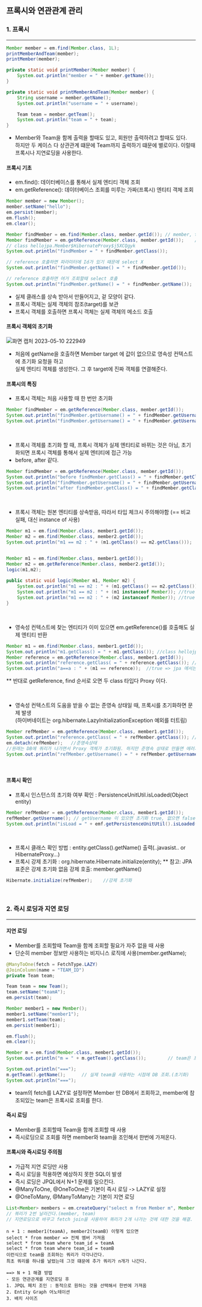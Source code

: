 ## 프록시와 연관관계 관리

### 1. 프록시
___
```java
Member member = em.find(Member.class, 1L);
printMemberAndTeam(member);
printMember(member);

private static void printMember(Member member) {
    System.out.println("member = " + member.getName());
}

private static void printMemberAndTeam(Member member) {
    String username = member.getName();
    System.out.println("username = " + username);

    Team team = member.getTeam();
    System.out.println("team = " + team);
}
```
- Member와 Team을 함께 출력을 할때도 있고, 회원만 출력하려고 할때도 있다.  
  하지만 두 케이스 다 상관관계 떄문에 Team까지 출력하기 떄문에 별로이다. 이럴때 프록시나 지연로딩을 사용한다.

#### 프록시 기초
- em.find(): 데이터베이스를 통해서 실제 엔티티 객체 조회
- em.getReference(): 데이터베이스 조회를 미루는 가짜(프록시) 엔티티 객체 조회
```java
Member member = new Member();
member.setName("hello");
em.persist(member);
em.flush();
em.clear();

Member findMember = em.find(Member.class, member.getId()); // member, team join 해서 가져옴
Member findMember = em.getReference(Member.class, member.getId());    // select 쿼리 XX
// class hellojpa.Member$HibernateProxy$j5XCQgyk
System.out.println("findMember = " + findMember.getClass());    

// reference 호출하면 파라미터에 Id가 있기 때문에 select X
System.out.println("findMember.getName() = " + findMember.getId());   

// reference 호출하면 여거 조회할때 select 호출
System.out.println("findMember.getName() = " + findMember.getName());   
```
- 실제 클래스를 상속 받아서 만들어지고, 겉 모양이 같다.
- 프록시 객체는 실제 객체의 참조(target)를 보관
- 프록시 객체를 호출하면 프록시 객체는 실제 객체의 메소드 호출

#### 프록시 객체의 초기화
![화면 캡처 2023-05-10 222949](https://github.com/xognstl/JPA1/assets/48784785/eb48f970-cd0e-4d45-a76c-7a307b7a5738)

- 처음에 getName을 호출하면 Member target 에 값이 없으므로 영속성 컨텍스트에 초기화 요청을 하고  
  실제 엔티티 객체를 생성한다.  그 후 target에 진짜 객체를 연결해준다.

#### 프록시의 특징
- 프록시 객체는 처음 사용할 때 한 번만 초기화
```java
Member findMember = em.getReference(Member.class, member.getId());
System.out.println("findMember.getUsername() = " + findMember.getUsername()); // 여기에서 초기화 요청
System.out.println("findMember.getUsername() = " + findMember.getUsername());
```

<br>

- 프록시 객체를 초기화 할 때, 프록시 객체가 실제 엔티티로 바뀌는 것은 아님, 초기화되면 프록시 객체를 통해서 실제 엔티티에 접근 가능
- before, after 같다.
```java
Member findMember = em.getReference(Member.class, member.getId());
System.out.println("before findMember.getClass() = " + findMember.getClass()); // 프록시
System.out.println("findMember.getUsername() = " + findMember.getUsername());
System.out.println("after findMember.getClass() = " + findMember.getClass()); // 프록시
```

<br>

- 프록시 객체는 원본 엔티티를 상속받음, 따라서 타입 체크시 주의해야함 (== 비교 실패, 대신 instance of 사용)
```java
Member m1 = em.find(Member.class, member1.getId());
Member m2 = em.find(Member.class, member2.getId());
System.out.println("m1 == m2 : " + (m1.getClass() == m2.getClass()));   //true


Member m1 = em.find(Member.class, member1.getId());
Member m2 = em.getReference(Member.class, member2.getId());
logic(m1,m2);
            
public static void logic(Member m1, Member m2) {
    System.out.println("m1 == m2 : " + (m1.getClass() == m2.getClass()));   //false
    System.out.println("m1 == m2 : " + (m1 instanceof Member)); //true
    System.out.println("m1 == m2 : " + (m2 instanceof Member)); //true
}
```

<br>

- 영속성 컨텍스트에 찾는 엔티티가 이미 있으면 em.getReference()를 호출해도 실제 엔티티 반환
```java
Member m1 = em.find(Member.class, member1.getId());
System.out.println("m1.getClass() = " + m1.getClass()); //class hellojpa.Member
Member reference = em.getReference(Member.class, member1.getId());
System.out.println("reference.getClass( = " + reference.getClass()); //class hellojpa.Member
System.out.println("a==a : " + (m1 == reference));  //true => jpa 에서는 이부분을 항상 참으로 해준다.
```
** 반대로 getReference, find 순서로 오면 두 class 타입다 Proxy 이다.

<br>

- 영속성 컨텍스트의 도움을 받을 수 없는 준영속 상태일 때, 프록시를 초기화하면 문제 발생   
  (하이버네이트는 org.hibernate.LazyInitializationException 예외를 터트림)
```java
Member refMember = em.getReference(Member.class, member1.getId());
System.out.println("reference.getClass( = " + refMember.getClass()); //class hellojpa.Member
em.detach(refMember);   //준영속상태
//원래는 DB에 쿼리가 나가면서 Proxy 객체가 초기화됨. 하지만 준영속 상태로 만들면 에러가 난다.
System.out.println("refMember.getUsername() = " + refMember.getUsername());
```

<br>

#### 프록시 확인
- 프록시 인스턴스의 초기화 여부 확인 : PersistenceUnitUtil.isLoaded(Object entity)
```java
Member refMember = em.getReference(Member.class, member1.getId());
refMember.getUsername(); // getUsername 이 있으면 초기화 true, 없으면 false
System.out.println("isLoad = " + emf.getPersistenceUnitUtil().isLoaded(refMember));

```
<br>

- 프록시 클래스 확인 방법 : entity.getClass().getName() 출력(..javasist.. or HibernateProxy…)
- 프록시 강제 초기화 : org.hibernate.Hibernate.initialize(entity);
  ** 참고: JPA 표준은 강제 초기화 없음 강제 호출: member.getName()
```java
Hibernate.initialize(refMember);    //강제 초기화
```

<br>

### 2. 즉시 로딩과 지연 로딩
___
#### 지연 로딩
- Member를 조회할때 Team을 함께 조회할 필요가 자주 없을 때 사용
- 단순히 member 정보만 사용하는 비지니스 로직에 사용(member.getName);
```java
@ManyToOne(fetch = FetchType.LAZY)
@JoinColumn(name = "TEAM_ID")
private Team team;

Team team = new Team();
team.setName("teamA");
em.persist(team);

Member member1 = new Member();
member1.setName("member1");
member1.setTeam(team);
em.persist(member1);

em.flush();
em.clear();

Member m = em.find(Member.class, member1.getId());
System.out.println("m = " + m.getTeam().getClass());        // team은 프록시에서 조회

System.out.println("===");
m.getTeam().getName();      // 실제 team을 사용하는 시점에 DB 조회.(초기화)
System.out.println("===");
```
* team의  fetch를 LAZY로 설정하면 Member 만 DB에서 조회하고, member에 참조되있는 team은 프록시로 조회를 한다.

#### 즉시 로딩
- Member를 조회할때 Team을 함께 조회할 때 사용
- 즉시로딩으로 조회를 하면 member와 team을 조인해서 한번에 가져온다.

#### 프록시와 즉시로딩 주의점
- 가급적 지연 로딩만 사용
- 즉시 로딩을 적용하면 예상하지 못한 SQL이 발생
- 즉시 로딩은 JPQL에서 N+1 문제를 일으킨다.
- @ManyToOne, @OneToOne은 기본이 즉시 로딩 -> LAZY로 설정
- @OneToMany, @ManyToMany는 기본이 지연 로딩

```java
List<Member> members = em.createQuery("select m from Member m", Member.class).getResultList();
// 쿼리가 2번 날라간다.(member, team)
// 지연로딩으로 바꾸고 fetch join을 사용하여 쿼리가 2개 나가는 것에 대한 것을 해결.
```
```text
n + 1 : member1(teamA), member2(teamB) 이렇게 있으면 
select * from member => 전체 멤버 가져옴
select * from team where team_id = teamA
select * from team where team_id = teamB 
이런식으로 team을 조회하는 쿼리가 각각나간다. 
최초 쿼리를 하나를 날렸는데 그것 떄문에 추가 쿼리가 n개가 나간다.

==> N + 1 해결 방법
- 모든 연관관계를 지연로딩 후
1. JPQL 페치 조인 : 동적으로 원하는 것을 선택해서 한번에 가져옴
2. Entity Graph 어노테이션
3. 배치 사이즈
```
